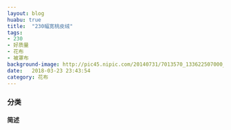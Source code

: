 ```yaml
---
layout: blog
huabu: true
title:  "230幅宽桃皮绒"
tags:
- 230
- 好质量
- 花布
- 被罩布
background-image: http://pic45.nipic.com/20140731/7013570_133622507000_2.jpg
date:   2018-03-23 23:43:54
category: 花布
---
```


### 分类

#### 简述


